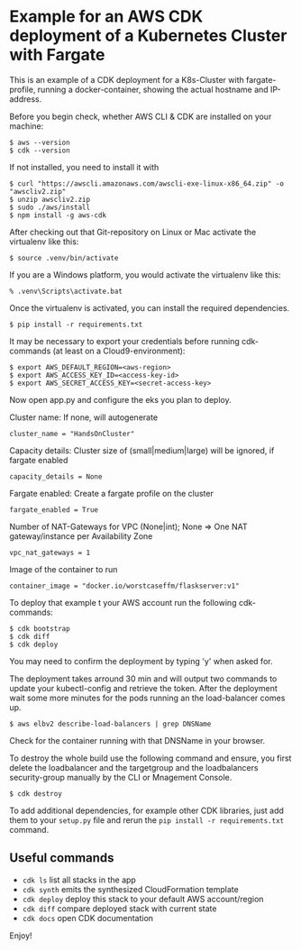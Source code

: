 
# Example for an AWS CDK deployment of a Kubernetes Cluster with Fargate

This is an example of a CDK deployment for a K8s-Cluster with fargate-profile, running a docker-container, showing the actual hostname and IP-address.

Before you begin check, whether AWS CLI & CDK are installed on your machine:

```
$ aws --version
$ cdk --version
```

If not installed, you need to install it with

```
$ curl "https://awscli.amazonaws.com/awscli-exe-linux-x86_64.zip" -o "awscliv2.zip"
$ unzip awscliv2.zip
$ sudo ./aws/install
$ npm install -g aws-cdk
```

After checking out that Git-repository on Linux or Mac activate the virtualenv like this:

```
$ source .venv/bin/activate
```

If you are a Windows platform, you would activate the virtualenv like this:

```
% .venv\Scripts\activate.bat
```

Once the virtualenv is activated, you can install the required dependencies.

```
$ pip install -r requirements.txt
```

It may be necessary to export your credentials before running cdk-commands (at least on a Cloud9-environment):

```
$ export AWS_DEFAULT_REGION=<aws-region>
$ export AWS_ACCESS_KEY_ID=<access-key-id>
$ export AWS_SECRET_ACCESS_KEY=<secret-access-key>
```

Now open app.py and configure the eks you plan to deploy.

Cluster name: If none, will autogenerate

`cluster_name = "HandsOnCluster"`

Capacity details: Cluster size of (small|medium|large) will be ignored, if fargate enabled

`capacity_details = None`

Fargate enabled: Create a fargate profile on the cluster

`fargate_enabled = True`

Number of NAT-Gateways for VPC (None|int); None => One NAT gateway/instance per Availability Zone

`vpc_nat_gateways = 1`

Image of the container to run

`container_image = "docker.io/worstcaseffm/flaskserver:v1"`

To deploy that example t your AWS account run the following cdk-commands:

```
$ cdk bootstrap
$ cdk diff
$ cdk deploy
```

You may need to confirm the deployment by typing 'y' when asked for.

The deployment takes arround 30 min and will output two commands to update your kubectl-config and retrieve the token. After the deployment wait some more minutes for the pods running an the load-balancer comes up. 

```
$ aws elbv2 describe-load-balancers | grep DNSName
```

Check for the container running with that DNSName in your browser.

To destroy the whole build use the following command and ensure, you first delete the loadbalancer and the targetgroup and the loadbalancers security-group manually by the CLI or Mnagement Console.

```
$ cdk destroy
```

To add additional dependencies, for example other CDK libraries, just add them to your `setup.py` file and rerun the `pip install -r requirements.txt` command.

## Useful commands

 * `cdk ls`          list all stacks in the app
 * `cdk synth`       emits the synthesized CloudFormation template
 * `cdk deploy`      deploy this stack to your default AWS account/region
 * `cdk diff`        compare deployed stack with current state
 * `cdk docs`        open CDK documentation

Enjoy!
